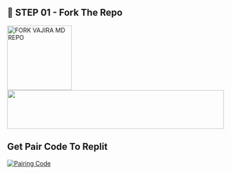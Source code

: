 ## 🎀 STEP 01 -  Fork The Repo

<a href="https://github.com/Dilshan841/-DILSHAN_MD-/fork"><img src="https://img.shields.io/badge/Fork%20Repo-blue" alt="FORK VAJIRA MD REPO" width="150"></a>
</br>
<img src="https://i.imgur.com/dBaSKWF.gif" height="90" width="100%">
<br>

## Get Pair Code To Replit ##

<a href='https://replit.com/@ashinsad459/-DILSHANMD-/' target="_blank">
  <img alt='Pairing Code' src='https://img.shields.io/badge/Get%20Pairing%20Code Replit-0076D2?style=for-the-badge&logo=opencv&logoColor=black'/>
</a>
<br> 


